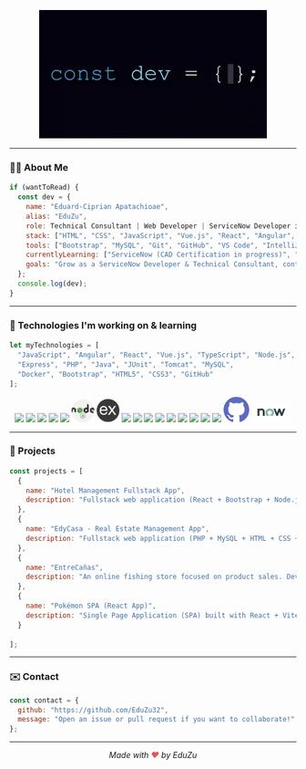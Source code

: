 <p align="center">
  <img src="const_dev_final.gif" alt="Dev GIF" width="400"/>
</p>

---

### 👨‍💻 About Me

```js
if (wantToRead) {
  const dev = {
    name: "Eduard-Ciprian Apatachioae",
    alias: "EduZu",
    role: Technical Consultant | Web Developer | ServiceNow Developer in training",
    stack: ["HTML", "CSS", "JavaScript", "Vue.js", "React", "Angular", "Node.js", "PHP", "Java"],
    tools: ["Bootstrap", "MySQL", "Git", "GitHub", "VS Code", "IntelliJ"],
    currentlyLearning: ["ServiceNow (CAD Certification in progress)", "WordPress", "Low Code platforms"],
    goals: "Grow as a ServiceNow Developer & Technical Consultant, contribute to international projects, and keep learning 🚀"
  };
  console.log(dev);
}
```

---

### 🧐 Technologies I'm working on & learning

```js
let myTechnologies = [
  "JavaScript", "Angular", "React", "Vue.js", "TypeScript", "Node.js",
  "Express", "PHP", "Java", "JUnit", "Tomcat", "MySQL",
  "Docker", "Bootstrap", "HTML5", "CSS3", "GitHub"
];
```

<p align="center">
  <img src="https://cdn.jsdelivr.net/gh/devicons/devicon/icons/javascript/javascript-original.svg" width="40"/>
  <img src="https://cdn.jsdelivr.net/gh/devicons/devicon/icons/angularjs/angularjs-original.svg" width="40"/>
  <img src="https://cdn.jsdelivr.net/gh/devicons/devicon/icons/react/react-original.svg" width="40"/>
  <img src="https://cdn.jsdelivr.net/gh/devicons/devicon/icons/vuejs/vuejs-original.svg" width="40"/>
  <img src="https://cdn.jsdelivr.net/gh/devicons/devicon/icons/typescript/typescript-original.svg" width="40"/>
  <img src="assets/NodeJs.png" width="40"/>
  <img src="assets/Express.png" width="40"/>
  <img src="https://cdn.jsdelivr.net/gh/devicons/devicon/icons/php/php-original.svg" width="40"/>
  <img src="https://cdn.jsdelivr.net/gh/devicons/devicon/icons/java/java-original.svg" width="40"/>
  <img src="https://cdn.jsdelivr.net/gh/devicons/devicon/icons/junit/junit-plain.svg" width="40"/>
  <img src="https://cdn.jsdelivr.net/gh/devicons/devicon/icons/tomcat/tomcat-original.svg" width="40"/>
  <img src="https://cdn.jsdelivr.net/gh/devicons/devicon/icons/mysql/mysql-original.svg" width="40"/>
  <img src="https://cdn.jsdelivr.net/gh/devicons/devicon/icons/docker/docker-original.svg" width="40"/>
  <img src="https://cdn.jsdelivr.net/gh/devicons/devicon/icons/bootstrap/bootstrap-original.svg" width="40"/>
  <img src="https://cdn.jsdelivr.net/gh/devicons/devicon/icons/html5/html5-original.svg" width="40"/>
  <img src="https://cdn.jsdelivr.net/gh/devicons/devicon/icons/css3/css3-original.svg" width="40"/>
  <img src="assets/GitHub.png" width="45"/>
  <img src="assets/ServiceNow.png" width=70"/>
</p>



---

### 📂 Projects
```js
const projects = [
  {
    name: "Hotel Management Fullstack App",
    description: "Fullstack web application (React + Bootstrap + Node.js + Express + MySQL). Features REST API, JWT authentication, role-based access control, hotel operations management. [View project](https://github.com/EduZu32/hotel-management-fullstack-app)"
  },
  {
    name: "EdyCasa - Real Estate Management App",
    description: "Fullstack web application (PHP + MySQL + HTML + CSS + JS). Features user roles (Admin, Seller, Buyer), property management (CRUD), authentication, and responsive UI. [View project](https://github.com/EduZu32/edycasa-real-estate-app)"
  },
  {
    name: "EntreCañas",
    description: "An online fishing store focused on product sales. Developed with HTML, JavaScript, and Bootstrap for the frontend, and Node.js for backend data handling with MySQL integration."
  },
  {
    name: "Pokémon SPA (React App)",
    description: "Single Page Application (SPA) built with React + Vite + Context API. Features API integration with PokeAPI, dynamic UI, state management for favorites, and responsive design. [View project](https://github.com/tu_usuario/poke-spa)"
  }

];
```

---

### ✉️ Contact
```js
const contact = {
  github: "https://github.com/EduZu32",
  message: "Open an issue or pull request if you want to collaborate!"
};
```

---

<p align="center">
  <em>Made with <span style="color: #e25555;">♥</span> by EduZu</em>
</p>








